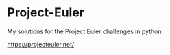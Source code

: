 # Project-Euler
My solutions for the Project Euler challenges in python:

https://projecteuler.net/
